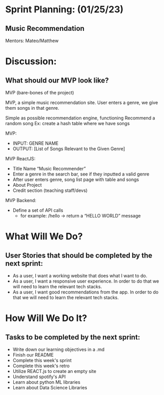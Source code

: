 # Sprint Planning: (01/25/23)
## Music Recommendation
Mentors: Mateo/Matthew

# Discussion: 
## What should our MVP look like?

MVP (bare-bones of the project)

MVP, a simple music recommendation site. User enters a genre, we give them songs in that genre. 

Simple as possible recommendation engine, functioning
Recommend a random song
Ex: create a hash table where we have songs

MVP:
- INPUT: GENRE NAME
- OUTPUT: [List of Songs Relevant to the Given Genre]

MVP ReactJS:
- Title Name “Music Recommender”
- Enter a genre in the search bar, see if they inputted a valid genre
- After user enters genre, song list page with table and songs
- About Project
- Credit section (teaching staff/devs)


MVP Backend:
- Define a set of API calls
    - for example: /hello → return a “HELLO WORLD” message


# What Will We Do?
## User Stories that should be completed by the next sprint:
- As a user, I want a working website that does what I want to do. 
- As a user, I want a responsive user experience. In order to do that we will need to learn the relevant tech stacks.
- As a user, I want good recommendations from the app. In order to do that we will need to learn the relevant tech stacks.

# How Will We Do It?
## Tasks to be completed by the next sprint:
- Write down our learning objectives in a .md
- Finish our README
- Complete this week's sprint
- Complete this week's retro
- Utilize REACT.js to create an empty site
- Understand spotify's API
- Learn about python ML libraries
- Learn about Data Science Libraries



